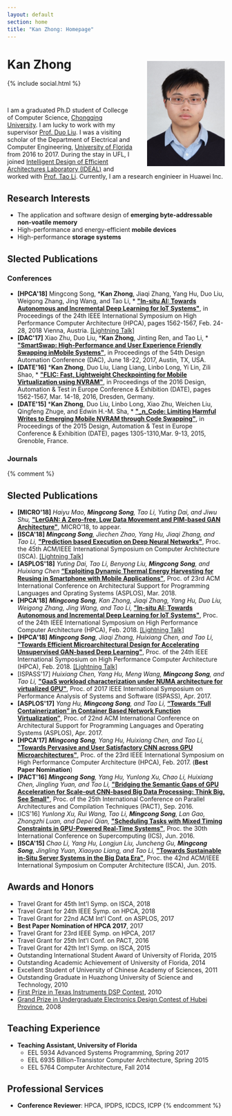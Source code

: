 ```yaml
---
layout: default
section: home
title: "Kan Zhong: Homepage"
---
```

<img src="static/info/zhongkan.jpg" class="img-thumbnail" width="180px" style="float:right; margin-left:30px; margin-top:35px; margin-bottom:10px;">

# Kan Zhong
{% include social.html %}

&nbsp;

I am a graduated Ph.D student of Collecge of Computer Science, [Chongqing University](https://www.cqu.edu.cn/). I am lucky to work with my supervisor [Prof. Duo Liu](http://www.cs.cqu.edu.cn/info/1139/1329.htm). I was a visiting scholar of the Department of Electrical and Computer Engineering, [University of Florida](https://www.ece.ufl.edu/) from 2016 to 2017. During the stay in UFL, I joined [Intelligent Design of Efficient Architectures Laboratory (IDEAL)](http://www.ideal.ece.ufl.edu) and worked with [Prof. Tao Li](http://www.taoli.ece.ufl.edu/). Currently, I am a research enginieer in Huawei Inc.


## Research Interests
  * The application and software design of **emerging byte-addressable non-voatile memory**
  * High-performance and energy-efficient **mobile devices**
  * High-performance **storage systems**
  
  
## Slected Publications
### Conferences
  * **[HPCA'18]** Mingcong Song, *__Kan Zhong__, Jiaqi Zhang, Yang Hu, Duo Liu, Weigong Zhang, Jing Wang, and Tao Li, * **["In-situ AI: Towards Autonomous and Incremental Deep Learning for IoT Systems"](static/papers/In-situ_AI.pdf)**, in Proceedings of the 24th IEEE International Symposium on High Performance Computer Architecture (HPCA), pages 1562-1567, Feb. 24-28, 2018 Vienna, Austria. [[Lightning Talk]](https://www.youtube.com/watch?v=eKjfgcXZ7Ug)
  * **[DAC'17]** Xiao Zhu, Duo Liu, *__Kan Zhong__, Jinting Ren, and Tao Li, * **["SmartSwap: High-Performance and User Experience Friendly Swapping inMobile Systems"](static/papers/In-situ_AI.pdf)**, in Proceedings of the 54th Design Automation Conference (DAC), June 18-22, 2017, Austin, TX, USA.
  * **[DATE'16]** *__Kan Zhong__, Duo Liu, Liang Liang, Linbo Long, Yi Lin, Zili Shao, * **["FLIC: Fast, Lightweight Checkpointing for Mobile Virtualization using NVRAM"](static/papers/In-situ_AI.pdf)**, in Proceedings of the 2016 Design, Automation & Test in Europe Conference & Exhibition (DATE), pages 1562-1567, Mar. 14-18, 2016, Dresden, Germany.
  * **[DATE'15]** *__Kan Zhong__, Duo Liu, Linbo Long, Xiao Zhu, Weichen Liu, Qingfeng Zhuge, and Edwin H.-M. Sha, * **["_n_Code: Limiting Harmful Writes to Emerging Mobile NVRAM through Code Swapping"](static/papers/In-situ_AI.pdf)**, in Proceedings of the 2015 Design, Automation & Test in Europe Conference & Exhibition (DATE), pages 1305-1310,Mar. 9-13, 2015, Grenoble, France.
  

### Journals

{% comment %}


## Slected Publications
  * **[MICRO'18]** *Haiyu Mao, __Mingcong Song__, Tao Li, Yuting Dai, and Jiwu Shu,* **["LerGAN: A Zero-free, Low Data
Movement and PIM-based GAN Architecture"]()**, MICRO'18, to appear.
  * **[ISCA'18]** *__Mingcong Song__, Jiechen Zhao, Yang Hu, Jiaqi Zhang, and Tao Li,* **["Prediction based Execution on Deep Neural Networks"](static/papers/Prediction_AI.pdf)**, Proc. the 45th ACM/IEEE International Symposium on Computer Architecture (ISCA). [[Lightning Talk]](https://www.youtube.com/watch?v=YdczKwzn1eU)
  * **[ASPLOS'18]** *Yuting Dai, Tao Li, Benyong Liu, __Mingcong Song__, and Huixiang Chen* **[“Exploiting Dynamic Thermal Energy Harvesting for Reusing in Smartphone with Mobile Applications”]()**, Proc. of 23rd ACM International Conference on Architectural Support for Programming Languages and Oprating Systems (ASPLOS), Mar. 2018.
  * **[HPCA'18]** *__Mingcong Song__, Kan Zhong, Jiaqi Zhang, Yang Hu, Duo Liu, Weigong Zhang, Jing Wang, and Tao Li,* **["In-situ AI: Towards Autonomous and Incremental Deep Learning for IoT Systems"](static/papers/In-situ_AI.pdf)**, Proc. of the 24th IEEE International Symposium on High Performance Computer Architecture (HPCA), Feb. 2018. [[Lightning Talk]](https://www.youtube.com/watch?v=eKjfgcXZ7Ug)
  * **[HPCA'18]** *__Mingcong Song__, Jiaqi Zhang, Huixiang Chen, and Tao Li,* **["Towards Efficient Microarchitectural Design for Accelerating Unsupervised GAN-based Deep Learning"](static/papers/GAN.pdf)**, Proc. of the 24th IEEE International Symposium on High Performance Computer Architecture (HPCA), Feb. 2018. [[Lightning Talk]](https://www.youtube.com/watch?v=itVJW4qd5Yk)
  * [ISPASS'17] *Huixiang Chen, Yang Hu, Meng Wang, __Mingcong Song__, and Tao Li,* **["GaaS workload characterization under NUMA architecture for virtualized GPU"](http://ieeexplore.ieee.org/document/7975271/)**, Proc. of 2017 IEEE International Symposium on Performance Analysis of Systems and Software (ISPASS), Apr. 2017.
   * **[ASPLOS'17]** *Yang Hu, __Mingcong Song__, and Tao Li,* **[“Towards “Full Containerization” in Container Based Network Function Virtualization”](https://dl.acm.org/citation.cfm?id=3037713)**, Proc. of 22nd ACM International Conference on Architectural Support for Programming Languages and Operating Systems (ASPLOS), Apr. 2017.
   * **[HPCA'17]** *__Mingcong Song__, Yang Hu, Huixiang Chen, and Tao Li,* **["Towards Pervasive and User Satisfactory CNN across GPU Microarchitectures"](static/papers/P-CNN.pdf)**, Proc. of the 23rd IEEE International Symposium on High Performance Computer Architecture (HPCA), Feb. 2017. (**Best Paper Nomination**)
   * **[PACT'16]** *__Mingcong Song__, Yang Hu, Yunlong Xu, Chao Li, Huixiang Chen, Jingling Yuan, and Tao Li,* **["Bridging the Semantic Gaps of GPU Acceleration for Scale-out CNN-based Big Data Processing: Think Big, See Small"](static/papers/D3NN.pdf)**, Proc. of the 25th International Conference on Parallel Architectures and Compilation Techniques (PACT), Sep. 2016.
   * [ICS'16] *Yunlong Xu, Rui Wang, Tao Li, __Mingcong Song__, Lan Gao, Zhongzhi Luan, and Depei Qian,* **["Scheduling Tasks with Mixed Timing Constraints in GPU-Powered Real-Time Systems"](https://dl.acm.org/citation.cfm?id=2926265)**, Proc. the 30th International Conference on Supercomputing (ICS), Jun. 2016. 
   * **[ISCA'15]** *Chao Li, Yang Hu, Longjun Liu, Juncheng Gu, __Mingcong Song__, Jingling Yuan, Xiaoyao Liang, and Tao Li,* **["Towards Sustainable in-Situ Server Systems in the Big Data Era"](http://ieeexplore.ieee.org/document/7284052/)**, Proc. the 42nd ACM/IEEE International Symposium on Computer Architecture (ISCA), Jun. 2015.
  
## Awards and Honors
  * Travel Grant for 45th Int'l Symp. on ISCA, 2018
  * Travel Grant for 24th IEEE Symp. on HPCA, 2018
  * Travel Grant for 22nd ACM Int'l Conf. on ASPLOS, 2017
  * **Best Paper Nomination of HPCA 2017**, 2017
  * Travel Grant for 23rd IEEE Symp. on HPCA, 2017
  * Travel Grant for 25th Int'l Conf. on PACT, 2016
  * Travel Grant for 42th Int'l Symp. on ISCA, 2015
  * Outstanding International Student Award of University of Florida, 2015
  * Outstanding Academic Achievement of University of Florida, 2014
  * Excellent Student of University of Chinese Academy of Sciences, 2011
  * Outstanding Graduate in Huazhong University of Science and Technology, 2010
  * [First Prize in Texas Instruments DSP Contest](http://qiming.hust.edu.cn/info/1113/2585.htm), 2010 
  * [Grand Prize in Undergraduate Electronics Design Contest of Hubei Province](http://news.hust.edu.cn/_t6/2008/0930/c159a22343/page.htm), 2008

## Teaching Experience
  * **Teaching Assistant, University of Florida**
    * EEL 5934 Advanced Systems Programming, Spring 2017    
    * EEL 6935 Billion-Transistor Computer Architecture, Spring 2015
    * EEL 5764 Computer Architecture, Fall 2014

## Professional Services
  * **Conference Reviewer**:	HPCA, IPDPS, ICDCS, ICPP
{% endcomment %}
